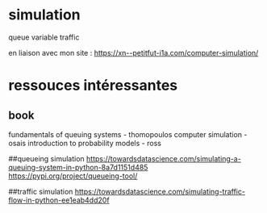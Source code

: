 # simulation

queue
variable
traffic

en liaison avec mon site : https://xn--petitfut-i1a.com/computer-simulation/

# ressouces intéressantes

## book
fundamentals of queuing systems - thomopoulos
computer simulation - osais
introduction to probability models - ross

##queueing simulation
https://towardsdatascience.com/simulating-a-queuing-system-in-python-8a7d1151d485
https://pypi.org/project/queueing-tool/


##traffic simulation
https://towardsdatascience.com/simulating-traffic-flow-in-python-ee1eab4dd20f
